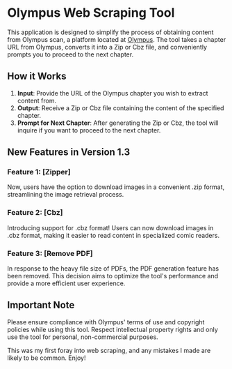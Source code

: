 # Olympus Web Scraping Tool

This application is designed to simplify the process of obtaining content from Olympus scan, a platform located at [Olympus](https://olympusvisor.com). The tool takes a chapter URL from Olympus, converts it into a Zip or Cbz file, and conveniently prompts you to proceed to the next chapter.

## How it Works

1. **Input**: Provide the URL of the Olympus chapter you wish to extract content from.
2. **Output**: Receive a Zip or Cbz file containing the content of the specified chapter.
3. **Prompt for Next Chapter**: After generating the Zip or Cbz, the tool will inquire if you want to proceed to the next chapter.


## New Features in Version 1.3

### Feature 1: [Zipper]

Now, users have the option to download images in a convenient .zip format, streamlining the image retrieval process.

### Feature 2: [Cbz]

Introducing support for .cbz format! Users can now download images in .cbz format, making it easier to read content in specialized comic readers.

### Feature 3: [Remove PDF]

In response to the heavy file size of PDFs, the PDF generation feature has been removed. This decision aims to optimize the tool's performance and provide a more efficient user experience.


## Important Note

Please ensure compliance with Olympus' terms of use and copyright policies while using this tool. Respect intellectual property rights and only use the tool for personal, non-commercial purposes.

This was my first foray into web scraping, and any mistakes I made are likely to be common. Enjoy!

